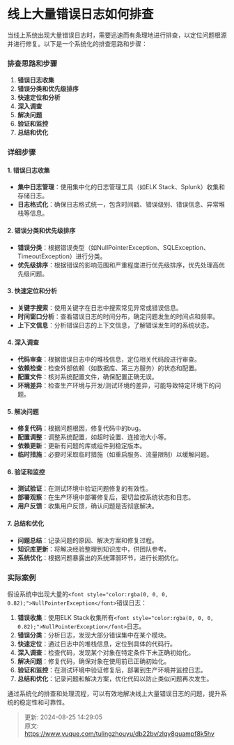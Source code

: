 # 线上大量错误日志如何排查

<font style="color:rgba(0, 0, 0, 0.82);">当线上系统出现大量错误日志时，需要迅速而有条理地进行排查，以定位问题根源并进行修复。以下是一个系统化的排查思路和步骤：</font>

### <font style="color:rgba(0, 0, 0, 0.82);">排查思路和步骤</font>
1. **<font style="color:rgba(0, 0, 0, 0.82);">错误日志收集</font>**
2. **<font style="color:rgba(0, 0, 0, 0.82);">错误分类和优先级排序</font>**
3. **<font style="color:rgba(0, 0, 0, 0.82);">快速定位和分析</font>**
4. **<font style="color:rgba(0, 0, 0, 0.82);">深入调查</font>**
5. **<font style="color:rgba(0, 0, 0, 0.82);">解决问题</font>**
6. **<font style="color:rgba(0, 0, 0, 0.82);">验证和监控</font>**
7. **<font style="color:rgba(0, 0, 0, 0.82);">总结和优化</font>**

### <font style="color:rgba(0, 0, 0, 0.82);">详细步骤</font>
#### <font style="color:rgba(0, 0, 0, 0.82);">1. 错误日志收集</font>
+ **<font style="color:rgba(0, 0, 0, 0.82);">集中日志管理</font>**<font style="color:rgba(0, 0, 0, 0.82);">：使用集中化的日志管理工具（如ELK Stack、Splunk）收集和存储日志。</font>
+ **<font style="color:rgba(0, 0, 0, 0.82);">日志格式化</font>**<font style="color:rgba(0, 0, 0, 0.82);">：确保日志格式统一，包含时间戳、错误级别、错误信息、异常堆栈等信息。</font>

#### <font style="color:rgba(0, 0, 0, 0.82);">2. 错误分类和优先级排序</font>
+ **<font style="color:rgba(0, 0, 0, 0.82);">错误分类</font>**<font style="color:rgba(0, 0, 0, 0.82);">：根据错误类型（如NullPointerException、SQLException、TimeoutException）进行分类。</font>
+ **<font style="color:rgba(0, 0, 0, 0.82);">优先级排序</font>**<font style="color:rgba(0, 0, 0, 0.82);">：根据错误的影响范围和严重程度进行优先级排序，优先处理高优先级问题。</font>

#### <font style="color:rgba(0, 0, 0, 0.82);">3. 快速定位和分析</font>
+ **<font style="color:rgba(0, 0, 0, 0.82);">关键字搜索</font>**<font style="color:rgba(0, 0, 0, 0.82);">：使用关键字在日志中搜索常见异常或错误信息。</font>
+ **<font style="color:rgba(0, 0, 0, 0.82);">时间窗口分析</font>**<font style="color:rgba(0, 0, 0, 0.82);">：查看错误日志的时间分布，确定问题发生的时间点和频率。</font>
+ **<font style="color:rgba(0, 0, 0, 0.82);">上下文信息</font>**<font style="color:rgba(0, 0, 0, 0.82);">：分析错误日志的上下文信息，了解错误发生时的系统状态。</font>

#### <font style="color:rgba(0, 0, 0, 0.82);">4. 深入调查</font>
+ **<font style="color:rgba(0, 0, 0, 0.82);">代码审查</font>**<font style="color:rgba(0, 0, 0, 0.82);">：根据错误日志中的堆栈信息，定位相关代码段进行审查。</font>
+ **<font style="color:rgba(0, 0, 0, 0.82);">依赖检查</font>**<font style="color:rgba(0, 0, 0, 0.82);">：检查外部依赖（如数据库、第三方服务）的状态和配置。</font>
+ **<font style="color:rgba(0, 0, 0, 0.82);">配置文件</font>**<font style="color:rgba(0, 0, 0, 0.82);">：核对系统配置文件，确保配置正确无误。</font>
+ **<font style="color:rgba(0, 0, 0, 0.82);">环境差异</font>**<font style="color:rgba(0, 0, 0, 0.82);">：检查生产环境与开发/测试环境的差异，可能导致特定环境下的问题。</font>

#### <font style="color:rgba(0, 0, 0, 0.82);">5. 解决问题</font>
+ **<font style="color:rgba(0, 0, 0, 0.82);">修复代码</font>**<font style="color:rgba(0, 0, 0, 0.82);">：根据问题根因，修复代码中的bug。</font>
+ **<font style="color:rgba(0, 0, 0, 0.82);">配置调整</font>**<font style="color:rgba(0, 0, 0, 0.82);">：调整系统配置，如超时设置、连接池大小等。</font>
+ **<font style="color:rgba(0, 0, 0, 0.82);">依赖更新</font>**<font style="color:rgba(0, 0, 0, 0.82);">：更新有问题的库或组件到稳定版本。</font>
+ **<font style="color:rgba(0, 0, 0, 0.82);">临时措施</font>**<font style="color:rgba(0, 0, 0, 0.82);">：必要时采取临时措施（如重启服务、流量限制）以缓解问题。</font>

#### <font style="color:rgba(0, 0, 0, 0.82);">6. 验证和监控</font>
+ **<font style="color:rgba(0, 0, 0, 0.82);">测试验证</font>**<font style="color:rgba(0, 0, 0, 0.82);">：在测试环境中验证问题修复的有效性。</font>
+ **<font style="color:rgba(0, 0, 0, 0.82);">部署观察</font>**<font style="color:rgba(0, 0, 0, 0.82);">：在生产环境中部署修复后，密切监控系统状态和日志。</font>
+ **<font style="color:rgba(0, 0, 0, 0.82);">用户反馈</font>**<font style="color:rgba(0, 0, 0, 0.82);">：收集用户反馈，确认问题是否彻底解决。</font>

#### <font style="color:rgba(0, 0, 0, 0.82);">7. 总结和优化</font>
+ **<font style="color:rgba(0, 0, 0, 0.82);">问题总结</font>**<font style="color:rgba(0, 0, 0, 0.82);">：记录问题的原因、解决方案和修复过程。</font>
+ **<font style="color:rgba(0, 0, 0, 0.82);">知识库更新</font>**<font style="color:rgba(0, 0, 0, 0.82);">：将解决经验整理到知识库中，供团队参考。</font>
+ **<font style="color:rgba(0, 0, 0, 0.82);">系统优化</font>**<font style="color:rgba(0, 0, 0, 0.82);">：根据问题暴露出的系统薄弱环节，进行长期优化。</font>

### <font style="color:rgba(0, 0, 0, 0.82);">实际案例</font>
<font style="color:rgba(0, 0, 0, 0.82);">假设系统中出现大量的</font>`<font style="color:rgba(0, 0, 0, 0.82);">NullPointerException</font>`<font style="color:rgba(0, 0, 0, 0.82);">错误日志：</font>

1. **<font style="color:rgba(0, 0, 0, 0.82);">错误收集</font>**<font style="color:rgba(0, 0, 0, 0.82);">：使用ELK Stack收集所有</font>`<font style="color:rgba(0, 0, 0, 0.82);">NullPointerException</font>`<font style="color:rgba(0, 0, 0, 0.82);">日志。</font>
2. **<font style="color:rgba(0, 0, 0, 0.82);">错误分类</font>**<font style="color:rgba(0, 0, 0, 0.82);">：分析日志，发现大部分错误集中在某个模块。</font>
3. **<font style="color:rgba(0, 0, 0, 0.82);">快速定位</font>**<font style="color:rgba(0, 0, 0, 0.82);">：通过日志中的堆栈信息，定位到具体的代码行。</font>
4. **<font style="color:rgba(0, 0, 0, 0.82);">深入调查</font>**<font style="color:rgba(0, 0, 0, 0.82);">：检查代码，发现某个对象在特定条件下未正确初始化。</font>
5. **<font style="color:rgba(0, 0, 0, 0.82);">解决问题</font>**<font style="color:rgba(0, 0, 0, 0.82);">：修复代码，确保对象在使用前已正确初始化。</font>
6. **<font style="color:rgba(0, 0, 0, 0.82);">验证和监控</font>**<font style="color:rgba(0, 0, 0, 0.82);">：在测试环境中验证修复后，部署到生产环境并监控日志。</font>
7. **<font style="color:rgba(0, 0, 0, 0.82);">总结和优化</font>**<font style="color:rgba(0, 0, 0, 0.82);">：记录问题和解决方案，优化代码以防止类似问题再次发生。</font>

<font style="color:rgba(0, 0, 0, 0.82);">通过系统化的排查和处理流程，可以有效地解决线上大量错误日志的问题，提升系统的稳定性和可靠性。</font>



> 更新: 2024-08-25 14:29:05  
> 原文: <https://www.yuque.com/tulingzhouyu/db22bv/zlqy8guampf8k5hv>